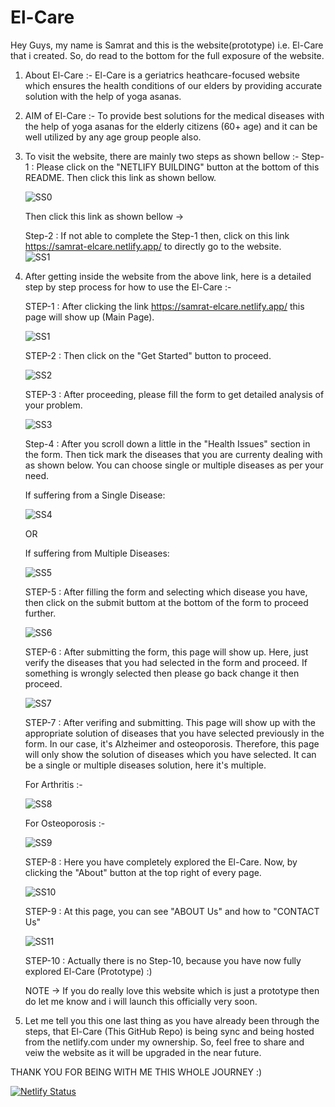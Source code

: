 # El-Care

Hey Guys, my name is Samrat and this is the website(prototype) i.e. El-Care that i created. So, do read to the bottom for the full exposure of the website.

1) About El-Care :- El-Care is a geriatrics heathcare-focused website which ensures the health conditions of our elders by providing accurate solution with the help of yoga
                    asanas.
                 
2) AIM of El-Care :- To provide best solutions for the medical diseases with the help of yoga asanas for the elderly citizens (60+ age) and it can be well utilized by any                              age group people also.

3) To visit the website, there are mainly two steps as shown bellow :-
   Step-1 : Please click on the "NETLIFY BUILDING" button at the bottom of this README. Then click this link as shown bellow.
   
   ![SS0](https://user-images.githubusercontent.com/72298242/139598586-113302ba-ac48-4843-887d-dfc890da25d4.png)
   
   Then click this link as shown bellow ->
   
   
   
   Step-2 : If not able to complete the Step-1 then, click on this link https://samrat-elcare.netlify.app/ to directly go to the website.                                                                           
   ![SS1](https://user-images.githubusercontent.com/72298242/139596177-0204cb97-bb9a-43ab-a29f-c7bad2dcd64f.png)
                     
                     
4) After getting inside the website from the above link, here is a detailed step by step process for how to use the El-Care :- 
   
   STEP-1 : After clicking the link https://samrat-elcare.netlify.app/ this page will show up (Main Page).
   
   ![SS1](https://user-images.githubusercontent.com/72298242/139596177-0204cb97-bb9a-43ab-a29f-c7bad2dcd64f.png)
   
   STEP-2 : Then click on the "Get Started" button to proceed.
   
   ![SS2](https://user-images.githubusercontent.com/72298242/139596635-a1b11581-68a2-4eee-ad96-89170b79230e.jpg)
   
   STEP-3 : After proceeding, please fill the form to get detailed analysis of your problem.
   
   ![SS3](https://user-images.githubusercontent.com/72298242/139596880-ece5ee97-808f-4eb7-a79e-571b34284da0.jpg)
   
   Step-4 : After you scroll down a little in the "Health Issues" section in the form. Then tick mark the diseases that you are currenty dealing with as shown below. You can choose single or multiple diseases as per your need.
   
   If suffering from a Single Disease:
  
   ![SS4](https://user-images.githubusercontent.com/72298242/139597061-195c27dc-ff7f-482a-8ee3-602c9e030450.jpg)

   OR
   
   If suffering from Multiple Diseases:
   
   ![SS5](https://user-images.githubusercontent.com/72298242/139597135-12f9eac3-3199-42d1-8473-7a6ce0c21077.jpg)
   
   STEP-5 : After filling the form and selecting which disease you have, then click on the submit buttom at the bottom of the form to proceed further.
   
   ![SS6](https://user-images.githubusercontent.com/72298242/139597215-313d16f8-667c-47fd-9bea-e76cd92c4d81.jpg)
   
   STEP-6 : After submitting the form, this page will show up. Here, just verify the diseases that you had selected in the form and proceed. If something is wrongly selected then please go back change it then proceed.
   
   ![SS7](https://user-images.githubusercontent.com/72298242/139597420-acb161fa-9c4b-4579-bb08-aa60989ca67f.jpg)
   
   STEP-7 : After verifing and submitting. This page will show up with the appropriate solution of diseases that you have selected previously in the form. In our case, it's Alzheimer and osteoporosis. Therefore, this page will only show the solution of diseases which you have selected. It can be a single or multiple diseases solution, here it's multiple.
   
   For Arthritis :- 

   ![SS8](https://user-images.githubusercontent.com/72298242/139597708-94669280-4dfa-4eb2-a8e0-60a0c0ff97aa.png)

   For Osteoporosis :- 

   ![SS9](https://user-images.githubusercontent.com/72298242/139597727-54e445d7-469d-4099-b5f4-964060ef036b.png)
   
   STEP-8 : Here you have completely explored the El-Care. Now, by clicking the "About" button at the top right of every page.
   
   ![SS10](https://user-images.githubusercontent.com/72298242/139597879-2194c0f1-a940-4cf8-9b56-a9b926016c15.jpg)
   
   STEP-9 : At this page, you can see "ABOUT Us" and how to "CONTACT Us"
   
   ![SS11](https://user-images.githubusercontent.com/72298242/139597955-8ac9a4e1-896a-4a00-a63e-c14cdcd52676.png)
   
   STEP-10 : Actually there is no Step-10, because you have now fully explored El-Care (Prototype) :)
   
   NOTE -> If you do really love this website which is just a prototype then do let me know and i will launch this officially very soon.
   

5) Let me tell you this one last thing as you have already been through the steps, that El-Care (This GitHub Repo) is being sync and being hosted from the netlify.com under my ownership. So, feel free to share and veiw the website as it will be upgraded in the near future.

THANK YOU FOR BEING WITH ME THIS WHOLE JOURNEY :)

   

[![Netlify Status](https://api.netlify.com/api/v1/badges/a04a5c02-7eef-4a9b-a423-7639e431f85c/deploy-status)](https://app.netlify.com/sites/samrat-elcare/deploys)                                                                               

                                                               
